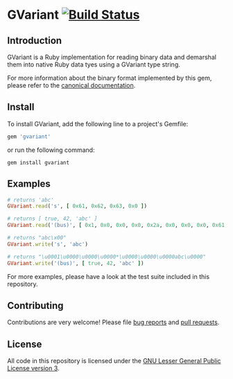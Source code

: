 # GVariant [![Build Status](https://travis-ci.org/zonque/gvariant.gem.svg?branch=master)](https://travis-ci.org/zonque/gvariant.gem)

## Introduction

GVariant is a Ruby implementation for reading binary data and demarshal them into native Ruby data tyes using a GVariant type string.

For more information about the binary format implemented by this gem, please refer to the
[canonical documentation](https://people.gnome.org/~desrt/gvariant-serialisation.pdf).

## Install

To install GVariant, add the following line to a project's Gemfile:

```ruby
gem 'gvariant'
```

or run the following command:

```shell
gem install gvariant
```

## Examples

```ruby
# returns 'abc'
GVariant.read('s', [ 0x61, 0x62, 0x63, 0x0 ])

# returns [ true, 42, 'abc' ]
GVariant.read('(bus)', [ 0x1, 0x0, 0x0, 0x0, 0x2a, 0x0, 0x0, 0x0, 0x61, 0x62, 0x63, 0x0 ])

# returns "abc\x00"
GVariant.write('s', 'abc')

# returns "\u0001\u0000\u0000\u0000*\u0000\u0000\u0000abc\u0000"
GVariant.write('(bus)', [ true, 42, 'abc' ])
```

For more examples, please have a look at the test suite included in this repository.

## Contributing

Contributions are very welcome! Please file [bug reports](https://github.com/zonque/gvariant.gem/issues)
and [pull requests](https://github.com/zonque/gvariant.gem/pulls).

## License

All code in this repository is licensed under the [GNU Lesser General Public License version 3](LGPLv3.md).